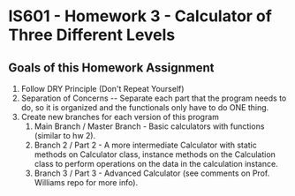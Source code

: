 # IS601 - Homework 3 - Calculator of Three Different Levels

## Goals of this Homework Assignment
1. Follow DRY Principle (Don't Repeat Yourself)
2. Separation of Concerns -- Separate each part that the program needs to do, so it is organized and the functionals only have to do ONE thing.
3. Create new branches for each version of this program
	1. Main Branch / Master Branch - Basic calculators with functions (similar to hw 2).
	2. Branch 2  / Part 2 - A more intermediate Calculator with static methods on Calculator class, instance methods on the Calculation class to perform operations on the data in the calculation instance.
	3. Branch 3  / Part 3 - Advanced Calculator (see comments on Prof. Williams repo for more info).
